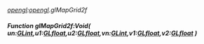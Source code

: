 _[opengl](../../modules/opengl/opengl-module.md):[opengl](../../modules/opengl/opengl-module.md).glMapGrid2f_
##### Function glMapGrid2f:Void( un:[GLint](../../modules/opengl/opengl-glint.md),u1:[GLfloat](../../modules/opengl/opengl-glfloat.md),u2:[GLfloat](../../modules/opengl/opengl-glfloat.md),vn:[GLint](../../modules/opengl/opengl-glint.md),v1:[GLfloat](../../modules/opengl/opengl-glfloat.md),v2:[GLfloat](../../modules/opengl/opengl-glfloat.md) )
